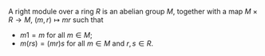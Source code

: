 A right module over a ring $R$ is an abelian group $M$, together with a map $M \times R \to M$, $(m, r) \mapsto mr$ such that 

- $m1 = m$ for all $m \in M$;
- $m(rs) = (mr)s$ for all $m \in M$ and $r, s \in R$.
